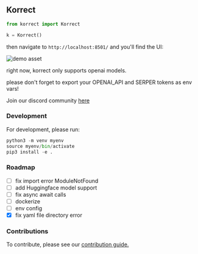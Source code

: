 ## Korrect

```python
from korrect import Korrect

k = Korrect()
```

then navigate to `http://localhost:8501/` and you'll find the UI:

![demo asset](https://github.com/kortex-labs/korrect/blob/6ea8d61da826f4beb23c617b1219331782f34998/korrect/asset/demo.jpeg)

right now, korrect only supports openai models.

please don't forget to export your OPENAI_API and SERPER tokens as env vars!

Join our discord community [here](https://discord.gg/stGaVVhq)

### Development 

For development, please run:

```python
python3 -m venv myenv
source myenv/bin/activate
pip3 install -e .
```

### Roadmap

- [ ] fix import error ModuleNotFound
- [ ] add Huggingface model support
- [ ] fix async await calls
- [ ] dockerize
- [ ] env config
- [x] fix yaml file directory error

### Contributions

To contribute, please see our [contribution guide.](./CONTRIBUTING.md)